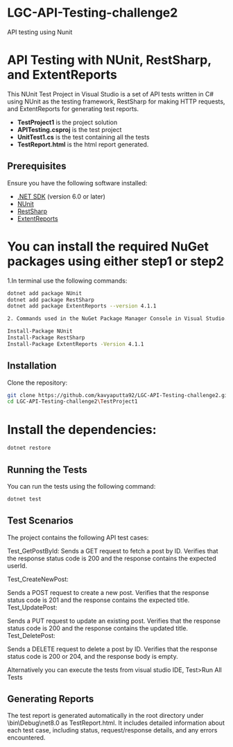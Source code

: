 # LGC-API-Testing-challenge2
API testing using Nunit

# API Testing with NUnit, RestSharp, and ExtentReports

This NUnit Test Project in Visual Studio is a set of API tests written in C# using NUnit as the testing framework, RestSharp for making HTTP requests, and ExtentReports for generating test reports.
- **TestProject1** is the project solution
- **APITesting.csproj** is the test project
- **UnitTest1.cs** is the test containing all the tests
- **TestReport.html** is the html report generated.

## Prerequisites

Ensure you have the following software installed:

- [.NET SDK](https://dotnet.microsoft.com/download) (version 6.0 or later)
- [NUnit](https://nunit.org/)
- [RestSharp](https://restsharp.dev/)
- [ExtentReports](https://extentreports.com/)

# You can install the required NuGet packages using either step1 or step2

1.In terminal use the following commands:

```bash
dotnet add package NUnit
dotnet add package RestSharp
dotnet add package ExtentReports --version 4.1.1 

2. Commands used in the NuGet Package Manager Console in Visual Studio.

Install-Package NUnit
Install-Package RestSharp
Install-Package ExtentReports -Version 4.1.1 
```

## Installation
Clone the repository:

```bash
git clone https://github.com/kavyaputta92/LGC-API-Testing-challenge2.git
cd LGC-API-Testing-challenge2\TestProject1 
```
# Install the dependencies:

```bash
dotnet restore
```
## Running the Tests
You can run the tests using the following command:

```bash
dotnet test
```
## Test Scenarios

The project contains the following API test cases:

Test_GetPostById:
Sends a GET request to fetch a post by ID.
Verifies that the response status code is 200 and the response contains the expected userId.

Test_CreateNewPost:

Sends a POST request to create a new post.
Verifies that the response status code is 201 and the response contains the expected title.
Test_UpdatePost:

Sends a PUT request to update an existing post.
Verifies that the response status code is 200 and the response contains the updated title.
Test_DeletePost:

Sends a DELETE request to delete a post by ID.
Verifies that the response status code is 200 or 204, and the response body is empty.


Alternatively you can execute the tests from visual studio IDE, Test>Run All Tests
## Generating Reports
The test report is generated automatically in the root directory under \bin\Debug\net8.0 as TestReport.html. It includes detailed information about each test case, including status, request/response details, and any errors encountered.